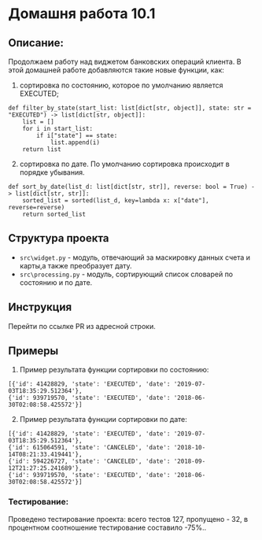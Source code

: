 # Домашня работа 10.1


## Описание:
Продолжаем работу над виджетом банковских операций клиента. В этой домашней работе добавляются такие новые функции, как:
1. сортировка по состоянию, которое по умолчанию является EXECUTED;

````
def filter_by_state(start_list: list[dict[str, object]], state: str = "EXECUTED") -> list[dict[str, object]]:
    list = []
    for i in start_list:
        if i["state"] == state:
            list.append(i)
    return list
````


2. сортировка по дате. По умолчанию сортировка происходит в порядке убывания.

````
def sort_by_date(list_d: list[dict[str, str]], reverse: bool = True) -> list[dict[str, str]]:
    sorted_list = sorted(list_d, key=lambda x: x["date"], reverse=reverse)
    return sorted_list
````


## Структура проекта
* `src\widget.py` - модуль, отвечающий за маскировку данных счета и карты,а также преобразует дату.
* `src\processing.py` - модуль, сортирующий список словарей по состоянию и по дате.


## Инструкция
Перейти по ссылке PR из адресной строки.


## Примеры
1. Пример результата функции сортировки по состоянию:
````
[{'id': 41428829, 'state': 'EXECUTED', 'date': '2019-07-03T18:35:29.512364'},
{'id': 939719570, 'state': 'EXECUTED', 'date': '2018-06-30T02:08:58.425572'}]
````

2. Пример результата функции сортировки по дате:
````
[{'id': 41428829, 'state': 'EXECUTED', 'date': '2019-07-03T18:35:29.512364'},
{'id': 615064591, 'state': 'CANCELED', 'date': '2018-10-14T08:21:33.419441'}, 
{'id': 594226727, 'state': 'CANCELED', 'date': '2018-09-12T21:27:25.241689'}, 
{'id': 939719570, 'state': 'EXECUTED', 'date': '2018-06-30T02:08:58.425572'}]
````
### Тестирование:
Проведено тестирование проекта: всего тестов 127, пропущено - 32, в процентном соотношение тестирование составило -75%..


